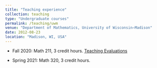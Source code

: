 ```yaml
---
title: "Teaching experience"
collection: teaching
type: "Undergraduate courses"
permalink: /teaching/uwm
venue: "Department of Mathematics, University of Wisconsin–Madison"
date: 2012-08-23
location: "Madison, WI, USA"
---
```


* Fall 2020: Math 211, 3 credit hours. [Teaching Evaluations](https://quanlingdeng.github.io/files/TeachingEvaluationMath211.pdf)

* Spring 2021: Math 320, 3 credit hours.
